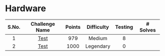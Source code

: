 # Hardware 

|S.No.| Challenge Name | Points | Difficulty |Testing| # Solves
|:---:|:--------------:|:------:|:----------:|:------:|:---------:|
|1| [Test](PackedException/)|979|Medium|8|
|2| [Test](DragonSlayer/)|1000|Legendary|0|
